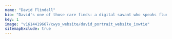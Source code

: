```yaml
---
name: "David Flindall"
bio: "David's one of those rare finds: a digital savant who speaks fluent human, enabling him to interact directly with other humans, understand their problems and explain solutions with a calm expertise that inspires confidence in colleagues and clients alike."
key: 1
image: "v1614419667/cwys_website/david_portrait_website_ixwtie"
sitemapExclude: true
---
```

